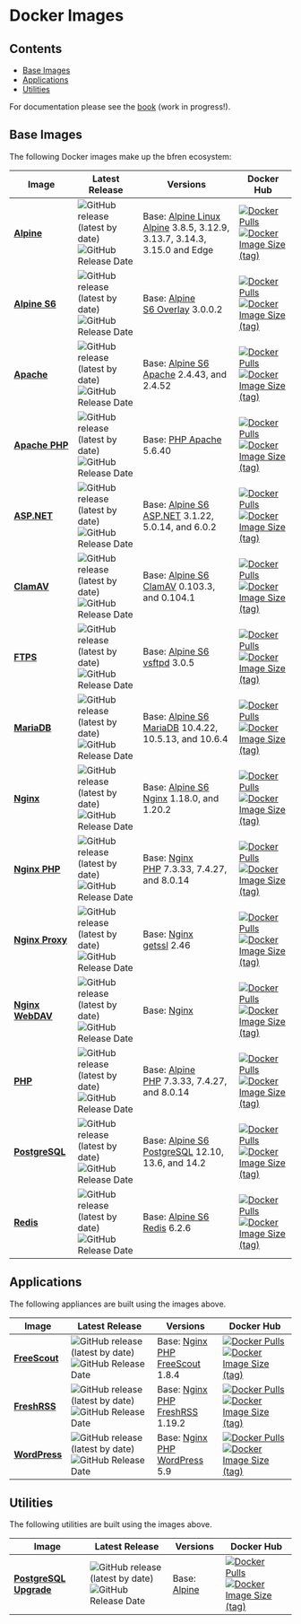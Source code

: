 # Docker Images

## Contents

- [Base Images](#base-images)
- [Applications](#applications)
- [Utilities](#utilities)

For documentation please see the [book](https://docs.bfren.dev/docker/) (work in progress!).

## Base Images

The following Docker images make up the bfren ecosystem:

| Image                                                             | Latest Release                                                                                                                                                                                                                  | Versions                                                                                                                                                 | Docker Hub                                                                                                                                                                                                                                                                                      |
|------------------------------------------------------------------ | ------------------------------------------------------------------------------------------------------------------------------------------------------------------------------------------------------------------------------- | -------------------------------------------------------------------------------------------------------------------------------------------------------- | ----------------------------------------------------------------------------------------------------------------------------------------------------------------------------------------------------------------------------------------------------------------------------------------------- |
| [**Alpine**](https://github.com/bfren/docker-alpine)              | ![GitHub release (latest by date)](https://img.shields.io/github/v/release/bfren/docker-alpine?label=version)<br/>![GitHub Release Date](https://img.shields.io/github/release-date/bfren/docker-alpine?label=date)             | Base: [Alpine Linux](https://github.com/alpinelinux/docker-alpine)<br/>[Alpine](https://alpinelinux.org/) 3.8.5, 3.12.9, 3.13.7, 3.14.3, 3.15.0 and Edge | [![Docker Pulls](https://img.shields.io/docker/pulls/bfren/alpine?label=pulls)](https://hub.docker.com/r/bfren/alpine)<br/>[![Docker Image Size (tag)](https://img.shields.io/docker/image-size/bfren/alpine/latest?label=size)](https://hub.docker.com/r/bfren/alpine)                         |
| [**Alpine S6**](https://github.com/bfren/docker-alpine-s6)        | ![GitHub release (latest by date)](https://img.shields.io/github/v/release/bfren/docker-alpine-s6?label=version)<br/>![GitHub Release Date](https://img.shields.io/github/release-date/bfren/docker-alpine-s6?label=date)       | Base: [Alpine](https://github.com/bfren/docker-alpine)<br/>[S6 Overlay](https://github.com/just-containers/s6-overlay) 3.0.0.2                           | [![Docker Pulls](https://img.shields.io/docker/pulls/bfren/alpine-s6?label=pulls)](https://hub.docker.com/r/bfren/alpine-s6)<br/>[![Docker Image Size (tag)](https://img.shields.io/docker/image-size/bfren/alpine-s6/latest?label=size)](https://hub.docker.com/r/bfren/alpine-s6)             |
| [**Apache**](https://github.com/bfren/docker-apache)              | ![GitHub release (latest by date)](https://img.shields.io/github/v/release/bfren/docker-apache?label=version)<br/>![GitHub Release Date](https://img.shields.io/github/release-date/bfren/docker-apache?label=date)             | Base: [Alpine S6](https://github.com/bfren/docker-alpine-s6)<br/>[Apache](https://httpd.apache.org/) 2.4.43, and 2.4.52                                  | [![Docker Pulls](https://img.shields.io/docker/pulls/bfren/apache?label=pulls)](https://hub.docker.com/r/bfren/apache)<br/>[![Docker Image Size (tag)](https://img.shields.io/docker/image-size/bfren/apache/latest?label=size)](https://hub.docker.com/r/bfren/apache)                         |
| [**Apache PHP**](https://github.com/bfren/docker-apache-php)      | ![GitHub release (latest by date)](https://img.shields.io/github/v/release/bfren/docker-apache-php?label=version)<br/>![GitHub Release Date](https://img.shields.io/github/release-date/bfren/docker-apache-php?label=date)     | Base: [PHP Apache](https://github.com/docker-library/php) 5.6.40                                                                                         | [![Docker Pulls](https://img.shields.io/docker/pulls/bfren/apache-php?label=pulls)](https://hub.docker.com/r/bfren/apache-php)<br/>[![Docker Image Size (tag)](https://img.shields.io/docker/image-size/bfren/apache-php/latest?label=size)](https://hub.docker.com/r/bfren/apache-php)         |
| [**ASP.NET**](https://github.com/bfren/docker-aspnet)             | ![GitHub release (latest by date)](https://img.shields.io/github/v/release/bfren/docker-aspnet?label=version)<br/>![GitHub Release Date](https://img.shields.io/github/release-date/bfren/docker-aspnet?label=date)             | Base: [Alpine S6](https://github.com/bfren/docker-alpine-s6)<br/>[ASP.NET](https://dotnet.microsoft.com/apps/aspnet) 3.1.22, 5.0.14, and 6.0.2           | [![Docker Pulls](https://img.shields.io/docker/pulls/bfren/aspnet?label=pulls)](https://hub.docker.com/r/bfren/aspnet)<br/>[![Docker Image Size (tag)](https://img.shields.io/docker/image-size/bfren/aspnet/latest?label=size)](https://hub.docker.com/r/bfren/aspnet)                         |
| [**ClamAV**](https://github.com/bfren/docker-clamav)              | ![GitHub release (latest by date)](https://img.shields.io/github/v/release/bfren/docker-clamav?label=version)<br/>![GitHub Release Date](https://img.shields.io/github/release-date/bfren/docker-clamav?label=date)             | Base: [Alpine S6](https://github.com/bfren/docker-alpine-s6)<br/>[ClamAV](https://www.clamav.net) 0.103.3, and 0.104.1                                   | [![Docker Pulls](https://img.shields.io/docker/pulls/bfren/clamav?label=pulls)](https://hub.docker.com/r/bfren/clamav)<br/>[![Docker Image Size (tag)](https://img.shields.io/docker/image-size/bfren/clamav/latest?label=size)](https://hub.docker.com/r/bfren/clamav)                         |
| [**FTPS**](https://github.com/bfren/docker-ftps)                  | ![GitHub release (latest by date)](https://img.shields.io/github/v/release/bfren/docker-ftps?label=version)<br/>![GitHub Release Date](https://img.shields.io/github/release-date/bfren/docker-ftps?label=date)                 | Base: [Alpine S6](https://github.com/bfren/docker-alpine-s6)<br/>[vsftpd](https://security.appspot.com/vsftpd.html) 3.0.5                                | [![Docker Pulls](https://img.shields.io/docker/pulls/bfren/ftps?label=pulls)](https://hub.docker.com/r/bfren/ftps)<br/>[![Docker Image Size (tag)](https://img.shields.io/docker/image-size/bfren/ftps/latest?label=size)](https://hub.docker.com/r/bfren/ftps)                                 |
| [**MariaDB**](https://github.com/bfren/docker-mariadb)            | ![GitHub release (latest by date)](https://img.shields.io/github/v/release/bfren/docker-mariadb?label=version)<br/>![GitHub Release Date](https://img.shields.io/github/release-date/bfren/docker-mariadb?label=date)           | Base: [Alpine S6](https://github.com/bfren/docker-alpine-s6)<br/>[MariaDB](https://mariadb.org) 10.4.22, 10.5.13, and 10.6.4                             | [![Docker Pulls](https://img.shields.io/docker/pulls/bfren/mariadb?label=pulls)](https://hub.docker.com/r/bfren/mariadb)<br/>[![Docker Image Size (tag)](https://img.shields.io/docker/image-size/bfren/mariadb/latest?label=size)](https://hub.docker.com/r/bfren/mariadb)                     |
| [**Nginx**](https://github.com/bfren/docker-nginx)                | ![GitHub release (latest by date)](https://img.shields.io/github/v/release/bfren/docker-nginx?label=version)<br/>![GitHub Release Date](https://img.shields.io/github/release-date/bfren/docker-nginx?label=date)               | Base: [Alpine S6](https://github.com/bfren/docker-alpine-s6)<br/>[Nginx](https://nginx.org/en/) 1.18.0, and 1.20.2                                       | [![Docker Pulls](https://img.shields.io/docker/pulls/bfren/nginx?label=pulls)](https://hub.docker.com/r/bfren/nginx)<br/>[![Docker Image Size (tag)](https://img.shields.io/docker/image-size/bfren/nginx/latest?label=size)](https://hub.docker.com/r/bfren/nginx)                             |
| [**Nginx PHP**](https://github.com/bfren/docker-nginx-php)        | ![GitHub release (latest by date)](https://img.shields.io/github/v/release/bfren/docker-nginx-php?label=version)<br/>![GitHub Release Date](https://img.shields.io/github/release-date/bfren/docker-nginx-php?label=date)       | Base: [Nginx](https://github.com/bfren/docker-nginx)<br/>[PHP](https://php.net) 7.3.33, 7.4.27, and 8.0.14                                               | [![Docker Pulls](https://img.shields.io/docker/pulls/bfren/nginx-php?label=pulls)](https://hub.docker.com/r/bfren/nginx-php)<br/>[![Docker Image Size (tag)](https://img.shields.io/docker/image-size/bfren/nginx-php/latest?label=size)](https://hub.docker.com/r/bfren/nginx-php)             |
| [**Nginx Proxy**](https://github.com/bfren/docker-nginx-proxy)    | ![GitHub release (latest by date)](https://img.shields.io/github/v/release/bfren/docker-nginx-proxy?label=version)<br/>![GitHub Release Date](https://img.shields.io/github/release-date/bfren/docker-nginx-proxy?label=date)   | Base: [Nginx](https://github.com/bfren/docker-nginx)<br/>[getssl](https://github.com/srvrco/getssl) 2.46                                                 | [![Docker Pulls](https://img.shields.io/docker/pulls/bfren/nginx-proxy?label=pulls)](https://hub.docker.com/r/bfren/nginx-proxy)<br/>[![Docker Image Size (tag)](https://img.shields.io/docker/image-size/bfren/nginx-proxy/latest?label=size)](https://hub.docker.com/r/bfren/nginx-proxy)     |
| [**Nginx WebDAV**](https://github.com/bfren/docker-nginx-webdav)  | ![GitHub release (latest by date)](https://img.shields.io/github/v/release/bfren/docker-nginx-webdav?label=version)<br/>![GitHub Release Date](https://img.shields.io/github/release-date/bfren/docker-nginx-webdav?label=date) | Base: [Nginx](https://github.com/bfren/docker-webdav)                                                                                                    | [![Docker Pulls](https://img.shields.io/docker/pulls/bfren/nginx-webdav?label=pulls)](https://hub.docker.com/r/bfren/nginx-webdav)<br/>[![Docker Image Size (tag)](https://img.shields.io/docker/image-size/bfren/nginx-webdav/latest?label=size)](https://hub.docker.com/r/bfren/nginx-webdav) |
| [**PHP**](https://github.com/bfren/docker-php)                    | ![GitHub release (latest by date)](https://img.shields.io/github/v/release/bfren/docker-php?label=version)<br/>![GitHub Release Date](https://img.shields.io/github/release-date/bfren/docker-php?label=date)                   | Base: [Alpine](https://github.com/bfren/docker-alpine)<br/>[PHP](https://php.net) 7.3.33, 7.4.27, and 8.0.14                                             | [![Docker Pulls](https://img.shields.io/docker/pulls/bfren/php?label=pulls)](https://hub.docker.com/r/bfren/php)<br/>[![Docker Image Size (tag)](https://img.shields.io/docker/image-size/bfren/php/latest?label=size)](https://hub.docker.com/r/bfren/php)                                     |
| [**PostgreSQL**](https://github.com/bfren/docker-postgresql)      | ![GitHub release (latest by date)](https://img.shields.io/github/v/release/bfren/docker-postgresql?label=version)<br/>![GitHub Release Date](https://img.shields.io/github/release-date/bfren/docker-postgresql?label=date)     | Base: [Alpine S6](https://github.com/bfren/docker-postgresql)<br/>[PostgreSQL](https://postgresql.org) 12.10, 13.6, and 14.2                             | [![Docker Pulls](https://img.shields.io/docker/pulls/bfren/postgresql?label=pulls)](https://hub.docker.com/r/bfren/postgresql)<br/>[![Docker Image Size (tag)](https://img.shields.io/docker/image-size/bfren/postgresql/latest?label=size)](https://hub.docker.com/r/bfren/postgresql)         |
| [**Redis**](https://github.com/bfren/docker-redis)                | ![GitHub release (latest by date)](https://img.shields.io/github/v/release/bfren/docker-redis?label=version)<br/>![GitHub Release Date](https://img.shields.io/github/release-date/bfren/docker-redis?label=date)               | Base: [Alpine S6](https://github.com/bfren/docker-alpine-s6)<br/>[Redis](https://redis.io/) 6.2.6                                                        | [![Docker Pulls](https://img.shields.io/docker/pulls/bfren/redis?label=pulls)](https://hub.docker.com/r/bfren/redis)<br/>[![Docker Image Size (tag)](https://img.shields.io/docker/image-size/bfren/redis/latest?label=size)](https://hub.docker.com/r/bfren/redis)                             |

## Applications

The following appliances are built using the images above.

| Image                                                        | Latest Release                                                                                                                                                                                                            | Versions                                                                                                   | Docker Hub                                                                                                                                                                                                                                                                          |
|------------------------------------------------------------- | ------------------------------------------------------------------------------------------------------------------------------------------------------------------------------------------------------------------------- | ---------------------------------------------------------------------------------------------------------- | ----------------------------------------------------------------------------------------------------------------------------------------------------------------------------------------------------------------------------------------------------------------------------------- |
| [**FreeScout**](https://github.com/bfren/docker-freescout)   | ![GitHub release (latest by date)](https://img.shields.io/github/v/release/bfren/docker-freescout?label=version)<br/>![GitHub Release Date](https://img.shields.io/github/release-date/bfren/docker-freescout?label=date) | Base: [Nginx PHP](https://github.com/bfren/docker-nginx-php)<br/>[FreeScout](https://freescout.net) 1.8.4  | [![Docker Pulls](https://img.shields.io/docker/pulls/bfren/freescout?label=pulls)](https://hub.docker.com/r/bfren/freescout)<br/>[![Docker Image Size (tag)](https://img.shields.io/docker/image-size/bfren/freescout/latest?label=size)](https://hub.docker.com/r/bfren/freescout) |
| [**FreshRSS**](https://github.com/bfren/docker-freshrss)     | ![GitHub release (latest by date)](https://img.shields.io/github/v/release/bfren/docker-freshrss?label=version)<br/>![GitHub Release Date](https://img.shields.io/github/release-date/bfren/docker-freshrss?label=date)   | Base: [Nginx PHP](https://github.com/bfren/docker-nginx-php)<br/>[FreshRSS](https://freshrss.org/) 1.19.2  | [![Docker Pulls](https://img.shields.io/docker/pulls/bfren/freshrss?label=pulls)](https://hub.docker.com/r/bfren/freshrss)<br/>[![Docker Image Size (tag)](https://img.shields.io/docker/image-size/bfren/freshrss/latest?label=size)](https://hub.docker.com/r/bfren/freshrss)     |
| [**WordPress**](https://github.com/bfren/docker-wordpress)   | ![GitHub release (latest by date)](https://img.shields.io/github/v/release/bfren/docker-wordpress?label=version)<br/>![GitHub Release Date](https://img.shields.io/github/release-date/bfren/docker-wordpress?label=date) | Base: [Nginx PHP](https://github.com/bfren/docker-nginx-php)<br/>[WordPress](https://wordpress.org) 5.9    | [![Docker Pulls](https://img.shields.io/docker/pulls/bfren/wordpress?label=pulls)](https://hub.docker.com/r/bfren/wordpress)<br/>[![Docker Image Size (tag)](https://img.shields.io/docker/image-size/bfren/wordpress/latest?label=size)](https://hub.docker.com/r/bfren/wordpress) |

## Utilities

The following utilities are built using the images above.

| Image                                                                | Latest Release                                                                                                                                                                                                              | Versions                                               | Docker Hub                                                                                                                                                                                                                                                                              |
|--------------------------------------------------------------------- | --------------------------------------------------------------------------------------------------------------------------------------------------------------------------------------------------------------------------- | ------------------------------------------------------ | --------------------------------------------------------------------------------------------------------------------------------------------------------------------------------------------------------------------------------------------------------------------------------------- |
| [**PostgreSQL Upgrade**](https://github.com/bfren/docker-pg-upgrade) | ![GitHub release (latest by date)](https://img.shields.io/github/v/release/bfren/docker-pg-upgrade?label=version)<br/>![GitHub Release Date](https://img.shields.io/github/release-date/bfren/docker-pg-upgrade?label=date) | Base: [Alpine](https://github.com/bfren/docker-alpine) | [![Docker Pulls](https://img.shields.io/docker/pulls/bfren/pg-upgrade?label=pulls)](https://hub.docker.com/r/bfren/pg-upgrade)<br/>[![Docker Image Size (tag)](https://img.shields.io/docker/image-size/bfren/pg-upgrade/latest?label=size)](https://hub.docker.com/r/bfren/pg-upgrade) |
